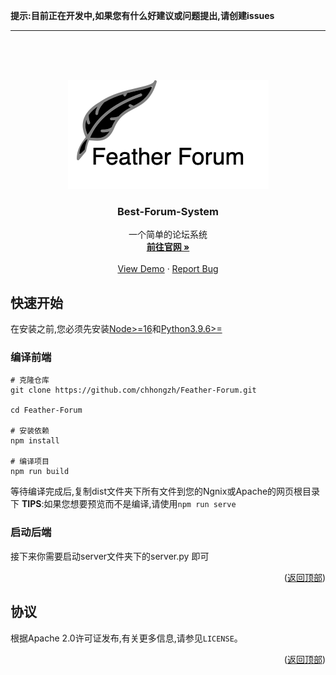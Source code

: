 **提示:目前正在开发中,如果您有什么好建议或问题提出,请创建issues**

--------

<br />
<br />

<a name="readme-top"></a>


<br />
<div align="center">
  <a href="https://github.com/chhongzh/Feather-Forum">
    <img src="images/FeatherForum.png" alt="Logo">
  </a>
  <h3 align="center">Best-Forum-System</h3>

  <p align="center">
    一个简单的论坛系统
    <br />
    <a href="https://github.com/chhongzh/Feather-Forum"><strong>前往官网 »</strong></a>
    <br />
    <br />
    <a href="https://github.com/chhongzh/Feather-Forum">View Demo</a>
    ·
    <a href="https://github.com/chhongzh/Feather-Forum/issues">Report Bug</a>
  </p>

</div>


## 快速开始

在安装之前,您必须先安装[Node>=16](https://nodejs.org/zh-cn/download/current/)和[Python3.9.6>=](https://www.python.org/downloads/)

### 编译前端

```shell
# 克隆仓库
git clone https://github.com/chhongzh/Feather-Forum.git

cd Feather-Forum

# 安装依赖
npm install

# 编译项目
npm run build
```

等待编译完成后,复制dist文件夹下所有文件到您的Ngnix或Apache的网页根目录下
**TIPS**:如果您想要预览而不是编译,请使用`npm run serve`


### 启动后端

接下来你需要启动server文件夹下的server.py 即可

<p align="right">(<a href="#readme-top">返回顶部</a>)</p>

## 协议

根据Apache 2.0许可证发布,有关更多信息,请参见`LICENSE`。

<p align="right">(<a href="#readme-top">返回顶部</a>)</p>

